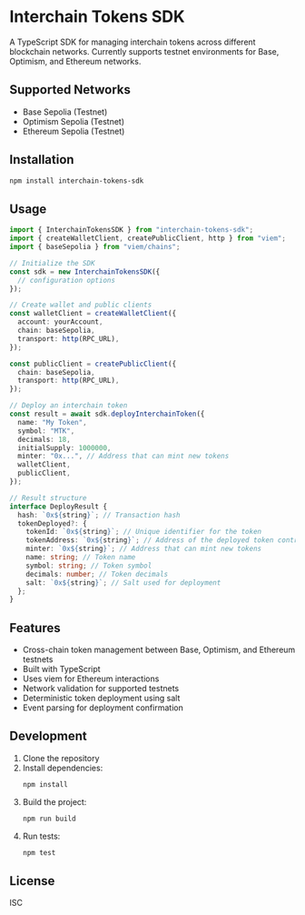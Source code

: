 # Interchain Tokens SDK

A TypeScript SDK for managing interchain tokens across different blockchain networks. Currently supports testnet environments for Base, Optimism, and Ethereum networks.

## Supported Networks

- Base Sepolia (Testnet)
- Optimism Sepolia (Testnet)
- Ethereum Sepolia (Testnet)

## Installation

```bash
npm install interchain-tokens-sdk
```

## Usage

```typescript
import { InterchainTokensSDK } from "interchain-tokens-sdk";
import { createWalletClient, createPublicClient, http } from "viem";
import { baseSepolia } from "viem/chains";

// Initialize the SDK
const sdk = new InterchainTokensSDK({
  // configuration options
});

// Create wallet and public clients
const walletClient = createWalletClient({
  account: yourAccount,
  chain: baseSepolia,
  transport: http(RPC_URL),
});

const publicClient = createPublicClient({
  chain: baseSepolia,
  transport: http(RPC_URL),
});

// Deploy an interchain token
const result = await sdk.deployInterchainToken({
  name: "My Token",
  symbol: "MTK",
  decimals: 18,
  initialSupply: 1000000,
  minter: "0x...", // Address that can mint new tokens
  walletClient,
  publicClient,
});

// Result structure
interface DeployResult {
  hash: `0x${string}`; // Transaction hash
  tokenDeployed?: {
    tokenId: `0x${string}`; // Unique identifier for the token
    tokenAddress: `0x${string}`; // Address of the deployed token contract
    minter: `0x${string}`; // Address that can mint new tokens
    name: string; // Token name
    symbol: string; // Token symbol
    decimals: number; // Token decimals
    salt: `0x${string}`; // Salt used for deployment
  };
}
```

## Features

- Cross-chain token management between Base, Optimism, and Ethereum testnets
- Built with TypeScript
- Uses viem for Ethereum interactions
- Network validation for supported testnets
- Deterministic token deployment using salt
- Event parsing for deployment confirmation

## Development

1. Clone the repository
2. Install dependencies:
   ```bash
   npm install
   ```
3. Build the project:
   ```bash
   npm run build
   ```
4. Run tests:
   ```bash
   npm test
   ```

## License

ISC

